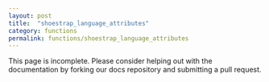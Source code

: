 ```yaml
---
layout: post
title:  "shoestrap_language_attributes"
category: functions
permalink: functions/shoestrap_language_attributes
---
```


This page is incomplete. Please consider helping out with the documentation by forking our docs repository and submitting a pull request.